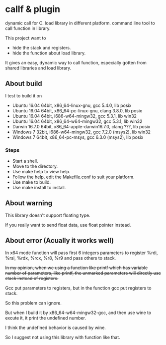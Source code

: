 # callf & plugin

dynamic call for C.
load library in different platform.
command line tool to call function in library.

This project want to

* hide the stack and registers.
* hide the function about load library.

It gives an easy, dynamic way to call function, especially gotten from shared libraries and load library.

## About build

I test to build it on

* Ubuntu 16.04 64bit, x86_64-linux-gnu, gcc 5.4.0, lib posix
* Ubuntu 16.04 64bit, x86_64-pc-linux-gnu, clang 3.8.0, lib posix
* Ubuntu 16.04 64bit, i686-w64-mingw32, gcc 5.3.1, lib win32
* Ubuntu 16.04 64bit, x86_64-w64-mingw32, gcc 5.3.1, lib win32
* Darwin 16.7.0 64bit, x86_64-apple-darwin16.7.0, clang ???, lib posix
* Windows 7 32bit, i686-w64-mingw32, gcc 7.2.0 (msys2), lib win32
* Windows 7 64bit, x86_64-pc-msys, gcc 6.3.0 (msys2), lib posix

### Steps

* Start a shell.
* Move to the directory.
* Use make help to view help.
* Follow the help, edit the Makefile.conf to suit your platform.
* Use make to build.
* Use make install to install.

## About warning

This library doesn't support floating type.

If you really want to send float data, use float pointer instead.

## About error (Acually it works well)

In x64 mode function will pass first 6 integers parameters to register %rdi, %rsi, %rdx, %rcx, %r8, %r9 and pass others to stack.

~~In my opinion, when we using a function like printf which has variable number of parameters, like printf, the unmarked parameters will directly use stack instead of registers.~~

Gcc put parameters to registers, but in the function gcc put registers to stack.

So this problem can ignore.

But when I build it by x86_64-w64-mingw32-gcc, and then use wine to excute it, it print the undefined number.

I think the undefined behavior is caused by wine.

So I suggest not using this library with function like that.